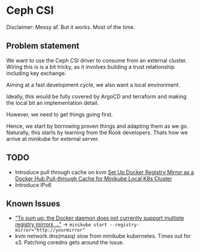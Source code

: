 # Ceph CSI

Disclaimer: Messy af. But it works. Most of the time.

## Problem statement

We want to use the Ceph CSI driver to consume from an external cluster. Wiring this is is a bit tricky, as it involves building a trust relationship including key exchange.

Aiming at a fast development cycle, we also want a local environment.

Ideally, this would be fully covered by ArgoCD and terraform and making the local bit an implementation detail.

However, we need to get things going first.

Hence, we start by borrowing proven things and adapting them as we go. Naturally, this starts by learning from the Rook developers. Thats how we arrive at minikube for external server.

## TODO

- Introduce pull through cache on kvm [Set Up Docker Registry Mirror as a Docker Hub Pull-through Cache for Minikube Local K8s Cluster](https://itnext.io/set-up-docker-registry-mirror-as-a-docker-hub-pull-through-cache-for-minikube-local-k8s-cluster-1874ade89341)
- Introduce IPv6

## Known Issues

- ["To sum up: the Docker daemon does not currently support multiple registry mirrors ..."](https://blog.alexellis.io/how-to-configure-multiple-docker-registry-mirrors/) -> `minikube start --registry-mirror="http://yourmirror"`
- kvm network dns(masq) slow from minikube kubernetes. Times out for s3.
  Patching coredns gets around the issue.
